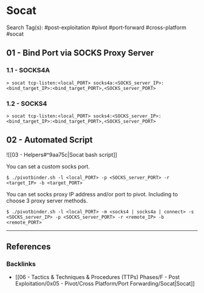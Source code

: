 # Socat

Search Tag(s): #post-exploitation #pivot #port-forward #cross-platform #socat

## 01 - Bind Port via SOCKS Proxy Server

### 1.1 - SOCKS4A

```
> socat tcp-listen:<local_PORT> socks4a:<SOCKS_server_IP>:<bind_target_IP>:<bind_target_PORT>,<SOCKS_server_PORT>
```

### 1.2 - SOCKS4

```
> socat tcp-listen:<local_PORT> socks4:<SOCKS_server_IP>:<bind_target_IP>:<bind_target_PORT>,<SOCKS_server_PORT>
```

## 02 - Automated Script

![[03 - Helpers#^9aa75c|Socat bash script]]

You can set a custom socks port.

```
$ ./pivotbinder.sh -l <local_PORT> -p <SOCKS_server_PORT> -r <target_IP> -b <target_PORT>
```

You can set socks proxy IP address and/or port to pivot. Including to choose 3 proxy server methods.

```
$ ./pivotbinder.sh -l <local_PORT> -m <socks4 | socks4a | connect> -s <SOCKS_server_IP> -p <SOCKS_server_PORT> -r <remote_IP> -b <remote_PORT>
```

---
## References

### Backlinks

- [[06 - Tactics & Techniques & Procedures (TTPs) Phases/F - Post Exploitation/0x05 - Pivot/Cross Platform/Port Forwarding/Socat|Socat]]